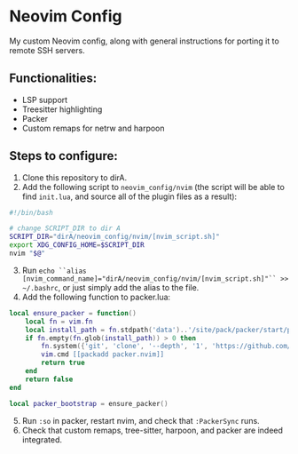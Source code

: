 # Neovim Config

My custom Neovim config, along with general instructions for porting it to remote SSH servers.

## Functionalities:
- LSP support
- Treesitter highlighting
- Packer
- Custom remaps for netrw and harpoon

## Steps to configure:
1) Clone this repository to dirA.
2) Add the following script to `neovim_config/nvim` (the script will be able to find `init.lua`, and source all of the plugin files as a result):

```bash
#!/bin/bash

# change SCRIPT_DIR to dir A
SCRIPT_DIR="dirA/neovim_config/nvim/[nvim_script.sh]"
export XDG_CONFIG_HOME=$SCRIPT_DIR
nvim "$@"
```

3) Run `echo ``alias [nvim_command_name]="dirA/neovim_config/nvim/[nvim_script.sh]"`` >> ~/.bashrc`, or just simply add the alias to the file.
4) Add the following function to packer.lua:
```lua
local ensure_packer = function()
    local fn = vim.fn
    local install_path = fn.stdpath('data')..'/site/pack/packer/start/packer.nvim'
    if fn.empty(fn.glob(install_path)) > 0 then
        fn.system({'git', 'clone', '--depth', '1', 'https://github.com/wbthomason/packer.nvim', install_path})
        vim.cmd [[packadd packer.nvim]]
        return true
    end
    return false
end

local packer_bootstrap = ensure_packer()
```

5) Run `:so` in packer, restart nvim, and check that `:PackerSync` runs.
6) Check that custom remaps, tree-sitter, harpoon, and packer are indeed integrated.
